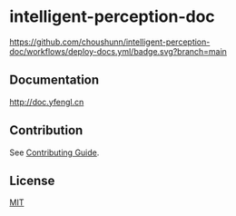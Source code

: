 # intelligent-perception-doc


https://github.com/choushunn/intelligent-perception-doc/workflows/deploy-docs.yml/badge.svg?branch=main

## Documentation

http://doc.yfengl.cn

## Contribution

See [Contributing Guide](https://github.com/choushunn/intelligent-perception-doc/blob/main/docs/contributing.md).

## License

[MIT](https://github.com/choushunn/intelligent-perception-doc/blob/main/LICENSE)